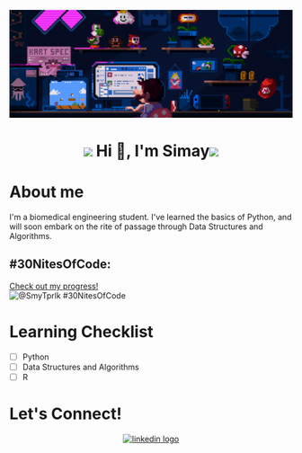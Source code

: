 ![logo](https://github.com/HadeedH3ro/HadeedH3ro/blob/main/animated.gif)
<h1 align="center"> <img src="https://www.codedex.io/_next/image?url=%2Fimages%2Frobot.gif&w=128&q=75" width="70px"/>  Hi 👋, I'm Simay<img src="https://media.giphy.com/media/v1.Y2lkPTc5MGI3NjExMXczcndvcHhzdDFzeTAxdWRhNGlmbW4wOTRxdTloNmFnYWMxYThqNCZlcD12MV9pbnRlcm5hbF9naWZfYnlfaWQmY3Q9Zw/Kj1ysPIsgIDxh4tafA/giphy.gif" width="70px" /></h1>


# About me
I'm a biomedical engineering student. I've learned the basics of Python, and will soon embark on the rite of passage through Data Structures and Algorithms.



## #30NitesOfCode:
  [Check out my progress!](https://www.codedex.io/@SmyTprlk/30-nites-of-code)  
  ![@SmyTprlk #30NitesOfCode](https://www.codedex.io/api/petStatus?user=SmyTprlk)

# Learning Checklist
- [ ] Python
- [ ] Data Structures and Algorithms
- [ ] R

# Let's Connect!
<div style="text-align:center;">
  <a href="https://www.linkedin.com/in/simay-toparlak-540795139/"> 
    <img src="https://github.com/davidduran123/davidduran123/assets/76709805/78db2d58-410b-41e1-8899-8a12aae504a9" alt="linkedin logo" width="50">
  </a>
</div>

